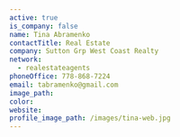 ```yaml
---
active: true
is_company: false
name: Tina Abramenko
contactTitle: Real Estate
company: Sutton Grp West Coast Realty
network:
  - realestateagents
phoneOffice: 778-868-7224
email: tabramenko@gmail.com
image_path:
color:
website:
profile_image_path: /images/tina-web.jpg
---
```



